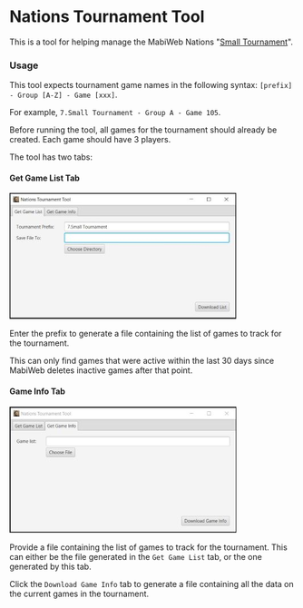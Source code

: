 # Nations Tournament Tool

This is a tool for helping manage the MabiWeb Nations "[Small Tournament](https://5f99237e5765c.site123.me/)".


### Usage

This tool expects tournament game names in the following syntax:  `[prefix] - Group [A-Z] - Game [xxx]`.

For example, `7.Small Tournament - Group A - Game 105`.

Before running the tool, all games for the tournament should already be created. Each game should have 3 players.

The tool has two tabs:  

#### Get Game List Tab

![Game List Tab](images/game_list_tab.jpg)

Enter the prefix to generate a file containing the list of games to track for the tournament.

This can only find games that were active within the last 30 days since MabiWeb deletes inactive games after that point.


#### Game Info Tab

![Game Info Tab](images/game_info_tab.jpg)

Provide a file containing the list of games to track for the tournament.  This can either be the file generated in the `Get Game List` tab, or the one generated by this tab.

Click the `Download Game Info` tab to generate a file containing all the data on the current games in the tournament.
